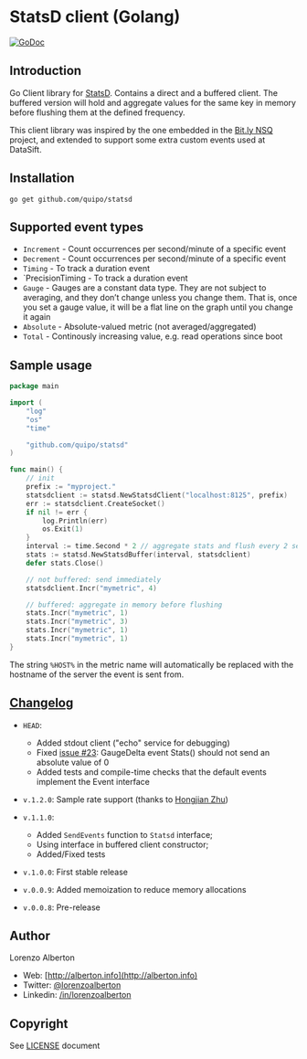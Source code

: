 # StatsD client (Golang)

[![GoDoc](https://godoc.org/github.com/quipo/statsd?status.png)](http://godoc.org/github.com/quipo/statsd)

## Introduction

Go Client library for [StatsD](https://github.com/etsy/statsd/). Contains a direct and a buffered client.
The buffered version will hold and aggregate values for the same key in memory before flushing them at the defined frequency.

This client library was inspired by the one embedded in the [Bit.ly NSQ](https://github.com/bitly/nsq/blob/master/util/statsd_client.go) project, and extended to support some extra custom events used at DataSift.

## Installation

    go get github.com/quipo/statsd

## Supported event types

* `Increment` - Count occurrences per second/minute of a specific event
* `Decrement` - Count occurrences per second/minute of a specific event
* `Timing` - To track a duration event
* `PrecisionTiming - To track a duration event
* `Gauge` - Gauges are a constant data type. They are not subject to averaging, and they don’t change unless you change them. That is, once you set a gauge value, it will be a flat line on the graph until you change it again
* `Absolute` - Absolute-valued metric (not averaged/aggregated)
* `Total` - Continously increasing value, e.g. read operations since boot


## Sample usage

```go
package main

import (
	"log"
	"os"
	"time"

	"github.com/quipo/statsd"
)

func main() {
	// init
	prefix := "myproject."
	statsdclient := statsd.NewStatsdClient("localhost:8125", prefix)
	err := statsdclient.CreateSocket()
	if nil != err {
		log.Println(err)
		os.Exit(1)
	}
	interval := time.Second * 2 // aggregate stats and flush every 2 seconds
	stats := statsd.NewStatsdBuffer(interval, statsdclient)
	defer stats.Close()

	// not buffered: send immediately
	statsdclient.Incr("mymetric", 4)

	// buffered: aggregate in memory before flushing
	stats.Incr("mymetric", 1)
	stats.Incr("mymetric", 3)
	stats.Incr("mymetric", 1)
	stats.Incr("mymetric", 1)
}
```

The string `%HOST%` in the metric name will automatically be replaced with the hostname of the server the event is sent from.


## [Changelog](https://github.com/quipo/statsd/releases)

* `HEAD`:

    * Added stdout client ("echo" service for debugging)
    * Fixed [issue #23](https://github.com/quipo/statsd/issues/23): GaugeDelta event Stats() should not send an absolute value of 0
    * Added tests and compile-time checks that the default events implement the Event interface

* `v.1.2.0`: Sample rate support (thanks to [Hongjian Zhu](https://github.com/hongjianzhu))
* `v.1.1.0`:

    * Added `SendEvents` function to `Statsd` interface;
    * Using interface in buffered client constructor;
    * Added/Fixed tests

* `v.1.0.0`: First stable release
* `v.0.0.9`: Added memoization to reduce memory allocations
* `v.0.0.8`: Pre-release

## Author

Lorenzo Alberton

* Web: [http://alberton.info](http://alberton.info)
* Twitter: [@lorenzoalberton](https://twitter.com/lorenzoalberton)
* Linkedin: [/in/lorenzoalberton](https://www.linkedin.com/in/lorenzoalberton)


## Copyright

See [LICENSE](LICENSE) document

